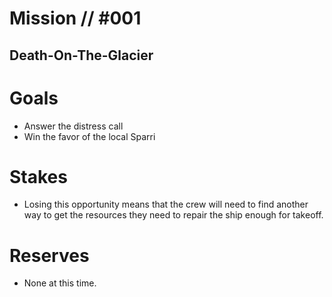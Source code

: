 # Mission // #001
## Death-On-The-Glacier
# Goals
- Answer the distress call
- Win the favor of the local Sparri

# Stakes
- Losing this opportunity means that the crew will need to find another way to get the resources they need to repair the ship enough for takeoff.

# Reserves
- None at this time.
